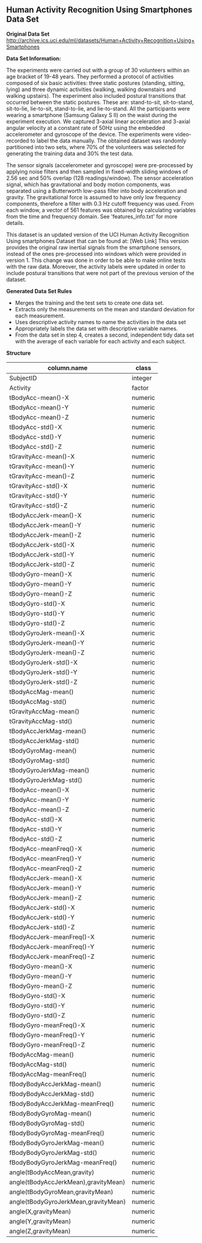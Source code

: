 ## Human Activity Recognition Using Smartphones Data Set 

**Original Data Set**  
http://archive.ics.uci.edu/ml/datasets/Human+Activity+Recognition+Using+Smartphones
  
**Data Set Information:**
  
The experiments were carried out with a group of 30 volunteers within an age bracket of 19-48 years. They performed a protocol of activities composed of six basic activities: three static postures (standing, sitting, lying) and three dynamic activities (walking, walking downstairs and walking upstairs). The experiment also included postural transitions that occurred between the static postures. These are: stand-to-sit, sit-to-stand, sit-to-lie, lie-to-sit, stand-to-lie, and lie-to-stand. All the participants were wearing a smartphone (Samsung Galaxy S II) on the waist during the experiment execution. We captured 3-axial linear acceleration and 3-axial angular velocity at a constant rate of 50Hz using the embedded accelerometer and gyroscope of the device. The experiments were video-recorded to label the data manually. The obtained dataset was randomly partitioned into two sets, where 70% of the volunteers was selected for generating the training data and 30% the test data. 
  
The sensor signals (accelerometer and gyroscope) were pre-processed by applying noise filters and then sampled in fixed-width sliding windows of 2.56 sec and 50% overlap (128 readings/window). The sensor acceleration signal, which has gravitational and body motion components, was separated using a Butterworth low-pass filter into body acceleration and gravity. The gravitational force is assumed to have only low frequency components, therefore a filter with 0.3 Hz cutoff frequency was used. From each window, a vector of 561 features was obtained by calculating variables from the time and frequency domain. See 'features_info.txt' for more details. 
  
This dataset is an updated version of the UCI Human Activity Recognition Using smartphones Dataset that can be found at: [Web Link] 
This version provides the original raw inertial signals from the smartphone sensors, instead of the ones pre-processed into windows which were provided in version 1. This change was done in order to be able to make online tests with the raw data. Moreover, the activity labels were updated in order to include postural transitions that were not part of the previous version of the dataset. 
  
**Generated Data Set Rules**
  
- Merges the training and the test sets to create one data set.
- Extracts only the measurements on the mean and standard deviation for each measurement.
- Uses descriptive activity names to name the activities in the data set
- Appropriately labels the data set with descriptive variable names.
- From the data set in step 4, creates a second, independent tidy data set with the average of each variable for each activity and each subject.
  
**Structure**
  
column.name | class
---|---
SubjectID | integer
Activity | factor
tBodyAcc-mean()-X | numeric
tBodyAcc-mean()-Y | numeric
tBodyAcc-mean()-Z | numeric
tBodyAcc-std()-X | numeric
tBodyAcc-std()-Y | numeric
tBodyAcc-std()-Z | numeric
tGravityAcc-mean()-X | numeric
tGravityAcc-mean()-Y | numeric
tGravityAcc-mean()-Z | numeric
tGravityAcc-std()-X | numeric
tGravityAcc-std()-Y | numeric
tGravityAcc-std()-Z | numeric
tBodyAccJerk-mean()-X | numeric
tBodyAccJerk-mean()-Y | numeric
tBodyAccJerk-mean()-Z | numeric
tBodyAccJerk-std()-X | numeric
tBodyAccJerk-std()-Y | numeric
tBodyAccJerk-std()-Z | numeric
tBodyGyro-mean()-X | numeric
tBodyGyro-mean()-Y | numeric
tBodyGyro-mean()-Z | numeric
tBodyGyro-std()-X | numeric
tBodyGyro-std()-Y | numeric
tBodyGyro-std()-Z | numeric
tBodyGyroJerk-mean()-X | numeric
tBodyGyroJerk-mean()-Y | numeric
tBodyGyroJerk-mean()-Z | numeric
tBodyGyroJerk-std()-X | numeric
tBodyGyroJerk-std()-Y | numeric
tBodyGyroJerk-std()-Z | numeric
tBodyAccMag-mean() | numeric
tBodyAccMag-std() | numeric
tGravityAccMag-mean() | numeric
tGravityAccMag-std() | numeric
tBodyAccJerkMag-mean() | numeric
tBodyAccJerkMag-std() | numeric
tBodyGyroMag-mean() | numeric
tBodyGyroMag-std() | numeric
tBodyGyroJerkMag-mean() | numeric
tBodyGyroJerkMag-std() | numeric
fBodyAcc-mean()-X | numeric
fBodyAcc-mean()-Y | numeric
fBodyAcc-mean()-Z | numeric
fBodyAcc-std()-X | numeric
fBodyAcc-std()-Y | numeric
fBodyAcc-std()-Z | numeric
fBodyAcc-meanFreq()-X | numeric
fBodyAcc-meanFreq()-Y | numeric
fBodyAcc-meanFreq()-Z | numeric
fBodyAccJerk-mean()-X | numeric
fBodyAccJerk-mean()-Y | numeric
fBodyAccJerk-mean()-Z | numeric
fBodyAccJerk-std()-X | numeric
fBodyAccJerk-std()-Y | numeric
fBodyAccJerk-std()-Z | numeric
fBodyAccJerk-meanFreq()-X | numeric
fBodyAccJerk-meanFreq()-Y | numeric
fBodyAccJerk-meanFreq()-Z | numeric
fBodyGyro-mean()-X | numeric
fBodyGyro-mean()-Y | numeric
fBodyGyro-mean()-Z | numeric
fBodyGyro-std()-X | numeric
fBodyGyro-std()-Y | numeric
fBodyGyro-std()-Z | numeric
fBodyGyro-meanFreq()-X | numeric
fBodyGyro-meanFreq()-Y | numeric
fBodyGyro-meanFreq()-Z | numeric
fBodyAccMag-mean() | numeric
fBodyAccMag-std() | numeric
fBodyAccMag-meanFreq() | numeric
fBodyBodyAccJerkMag-mean() | numeric
fBodyBodyAccJerkMag-std() | numeric
fBodyBodyAccJerkMag-meanFreq() | numeric
fBodyBodyGyroMag-mean() | numeric
fBodyBodyGyroMag-std() | numeric
fBodyBodyGyroMag-meanFreq() | numeric
fBodyBodyGyroJerkMag-mean() | numeric
fBodyBodyGyroJerkMag-std() | numeric
fBodyBodyGyroJerkMag-meanFreq() | numeric
angle(tBodyAccMean,gravity) | numeric
angle(tBodyAccJerkMean),gravityMean) | numeric
angle(tBodyGyroMean,gravityMean) | numeric
angle(tBodyGyroJerkMean,gravityMean) | numeric
angle(X,gravityMean) | numeric
angle(Y,gravityMean) | numeric
angle(Z,gravityMean) | numeric
